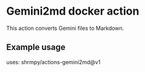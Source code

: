 # Gemini2md docker action

This action converts Gemini files to Markdown.


## Example usage

uses: shrmpy/actions-gemini2md@v1

